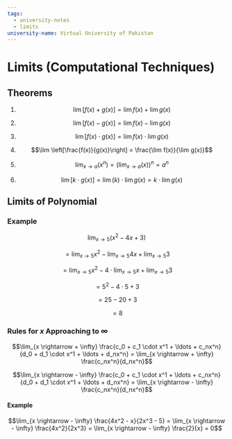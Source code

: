 ```yaml
---
tags:
  - university-notes
  - limits
university-name: Virtual University of Pakistan
---
```


# Limits (Computational Techniques)
## Theorems

1. $$\lim[f(x) + g(x)] = \lim f(x) + \lim g(x)$$

2. $$\lim[f(x) - g(x)] = \lim f(x) - \lim g(x)$$

3. $$\lim[f(x) \cdot g(x)] = \lim f(x) \cdot \lim g(x)$$

4. $$\lim \left[\frac{f(x)}{g(x)}\right] = \frac{\lim f(x)}{\lim g(x)}$$

5. $$\lim_{x \rightarrow a}(x^n) = \left(\lim_{x \rightarrow a} (x)\right)^n = a^n$$

6. $$\lim[k \cdot g(x)] = \lim(k) \cdot \lim g(x) = k \cdot \lim g(x)$$

## Limits of Polynomial
### Example

$$\lim_{x \rightarrow 5}(x^2 - 4x + 3)$$

$$= \lim_{x \rightarrow 5} x^2 - \lim_{x \rightarrow 5} 4x + \lim_{x \rightarrow 5} 3$$

$$= \lim_{x \rightarrow 5} x^2 - 4 \cdot \lim_{x \rightarrow 5} x + \lim_{x \rightarrow 5} 3$$

$$= 5^2 - 4 \cdot 5 + 3$$

$$= 25 - 20 + 3$$

$$= 8$$

### Rules for $x$ Approaching to $\infty$

$$\lim_{x \rightarrow + \infty} \frac{c_0 + c_1 \cdot x^1 + \ldots + c_nx^n}{d_0 + d_1 \cdot x^1 + \ldots + d_nx^n} = \lim_{x \rightarrow + \infty} \frac{c_nx^n}{d_nx^n}$$

$$\lim_{x \rightarrow - \infty} \frac{c_0 + c_1 \cdot x^1 + \ldots + c_nx^n}{d_0 + d_1 \cdot x^1 + \ldots + d_nx^n} = \lim_{x \rightarrow - \infty} \frac{c_nx^n}{d_nx^n}$$

#### Example

$$\lim_{x \rightarrow - \infty} \frac{4x^2 - x}{2x^3 - 5} = \lim_{x \rightarrow - \infty} \frac{4x^2}{2x^3} = \lim_{x \rightarrow - \infty} \frac{2}{x} = 0$$
